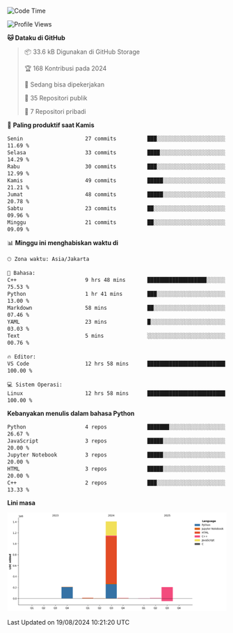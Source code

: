 <!--START_SECTION:waka-->
![Code Time](http://img.shields.io/badge/Code%20Time-14%20hrs%2040%20mins-blue)

![Profile Views](http://img.shields.io/badge/Profil%20dilihat-626-blue)

**🐱 Dataku di GitHub** 

> 📦 33.6 kB Digunakan di GitHub Storage 
 > 
> 🏆 168 Kontribusi pada 2024
 > 
> 💼 Sedang bisa dipekerjakan
 > 
> 📜 35 Repositori publik 
 > 
> 🔑 7 Repositori pribadi 
 > 
📅 **Paling produktif saat Kamis** 

```text
Senin                    27 commits          ███░░░░░░░░░░░░░░░░░░░░░░   11.69 % 
Selasa                   33 commits          ████░░░░░░░░░░░░░░░░░░░░░   14.29 % 
Rabu                     30 commits          ███░░░░░░░░░░░░░░░░░░░░░░   12.99 % 
Kamis                    49 commits          █████░░░░░░░░░░░░░░░░░░░░   21.21 % 
Jumat                    48 commits          █████░░░░░░░░░░░░░░░░░░░░   20.78 % 
Sabtu                    23 commits          ██░░░░░░░░░░░░░░░░░░░░░░░   09.96 % 
Minggu                   21 commits          ██░░░░░░░░░░░░░░░░░░░░░░░   09.09 % 
```


📊 **Minggu ini menghabiskan waktu di** 

```text
🕑︎ Zona waktu: Asia/Jakarta

💬 Bahasa: 
C++                      9 hrs 48 mins       ███████████████████░░░░░░   75.53 % 
Python                   1 hr 41 mins        ███░░░░░░░░░░░░░░░░░░░░░░   13.00 % 
Markdown                 58 mins             ██░░░░░░░░░░░░░░░░░░░░░░░   07.46 % 
YAML                     23 mins             █░░░░░░░░░░░░░░░░░░░░░░░░   03.03 % 
Text                     5 mins              ░░░░░░░░░░░░░░░░░░░░░░░░░   00.76 % 

🔥 Editor: 
VS Code                  12 hrs 58 mins      █████████████████████████   100.00 % 

💻 Sistem Operasi: 
Linux                    12 hrs 58 mins      █████████████████████████   100.00 % 
```

**Kebanyakan menulis dalam bahasa Python** 

```text
Python                   4 repos             ███████░░░░░░░░░░░░░░░░░░   26.67 % 
JavaScript               3 repos             █████░░░░░░░░░░░░░░░░░░░░   20.00 % 
Jupyter Notebook         3 repos             █████░░░░░░░░░░░░░░░░░░░░   20.00 % 
HTML                     3 repos             █████░░░░░░░░░░░░░░░░░░░░   20.00 % 
C++                      2 repos             ███░░░░░░░░░░░░░░░░░░░░░░   13.33 % 
```



**Lini masa**

![Lines of Code chart](https://raw.githubusercontent.com/yusuf601/yusuf601/main/assets/bar_graph.png)


 Last Updated on 19/08/2024 10:21:20 UTC
<!--END_SECTION:waka-->

